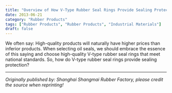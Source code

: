 ```yaml
---
title: "Overview of How V-Type Rubber Seal Rings Provide Sealing Protection"
date: 2013-06-21
category: "Rubber Products"
tags: ["Rubber Products", "Rubber Products", "Industrial Materials"]
draft: false
---
```


We often say: High-quality products will naturally have higher prices than inferior products. When selecting oil seals, we should embrace the essence of this saying and choose high-quality V-type rubber seal rings that meet national standards. So, how do V-type rubber seal rings provide sealing protection?

---

*Originally published by: Shanghai Shangmai Rubber Factory, please credit the source when reprinting!*